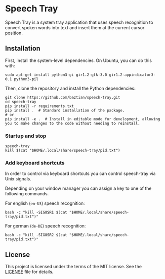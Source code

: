 # Speech Tray

Speech Tray is a system tray application that uses speech recognition to convert spoken words into text and insert them at the current cursor position.

## Installation

First, install the system-level dependencies. On Ubuntu, you can do this with:

    sudo apt-get install python3-gi gir1.2-gtk-3.0 gir1.2-appindicator3-0.1 python3-pil

Then, clone the repository and install the Python dependencies:

    git clone https://github.com/baztian/speech-tray.git
    cd speech-tray
    pip install -r requirements.txt
    pip install .  # Standard installation of the package.
    # or
    pip install -e .  # Install in editable mode for development, allowing you to make changes to the code without needing to reinstall.

### Startup and stop

    speech-tray
    kill $(cat "$HOME/.local/share/speech-tray/pid.txt")

### Add keyboard shortcuts

In order to control via keyboard shortcuts you can control speech-tray via
Unix signals.

Depending on your window manager you can assign a key to one of the following
commands.

For english (`en-US`) speech recognition:

    bash -c "kill -SIGUSR1 $(cat "$HOME/.local/share/speech-tray/pid.txt")"

For german (`de-DE`) speech recognition:

    bash -c "kill -SIGUSR2 $(cat "$HOME/.local/share/speech-tray/pid.txt")"

## License

This project is licensed under the terms of the MIT license. See the [LICENSE](LICENSE) file for details.
